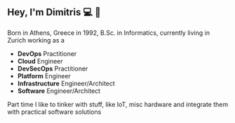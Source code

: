 ## Hey, I'm Dimitris :computer: :wave:

Born in Athens, Greece in 1992, B.Sc. in Informatics, currently living in Zurich working as a 
- **DevOps** Practitioner
- **Cloud** Engineer
- **DevSecOps** Practitioner
- **Platform** Engineer
- **Infrastructure** Engineer/Architect
- **Software** Engineer/Architect

Part time I like to tinker with stuff, like IoT, misc hardware and integrate them with practical software solutions
